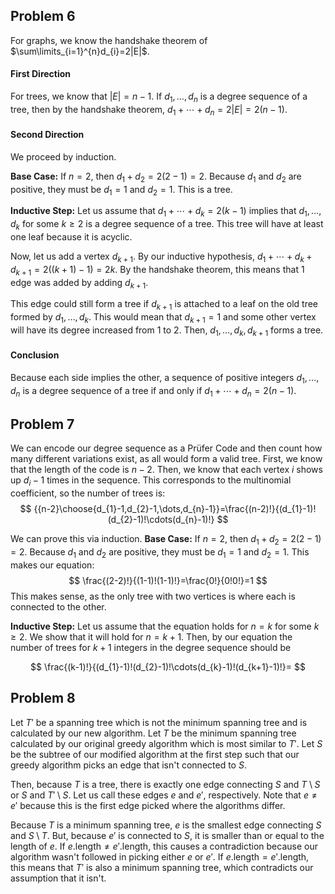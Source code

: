 ## Problem 6
For graphs, we know the handshake theorem of $\sum\limits_{i=1}^{n}d_{i}=2|E|$.
#### First Direction
For trees, we know that $|E|=n-1$.
If $d_{1},\dots,d_{n}$ is a degree sequence of a tree, then by the handshake theorem, $d_{1}+\cdots+d_{n}=2|E|=2(n-1)$.
#### Second Direction
We proceed by induction.

**Base Case:**
If $n=2$, then $d_{1}+d_{2}=2(2-1)=2$. Because $d_{1}$ and $d_{2}$ are positive, they must be $d_{1}=1$ and $d_{2}=1$. This is a tree.

**Inductive Step:**
Let us assume that $d_{1}+\cdots+d_{k}=2(k-1)$ implies that $d_{1},\dots,d_{k}$ for some $k\ge2$ is a degree sequence of a tree. This tree will have at least one leaf because it is acyclic.

Now, let us add a vertex $d_{k+1}$. By our inductive hypothesis, $d_{1}+\cdots+d_{k}+d_{k+1}=2((k+1)-1)=2k$. By the handshake theorem, this means that 1 edge was added by adding $d_{k+1}$.

This edge could still form a tree if $d_{k+1}$ is attached to a leaf on the old tree formed by $d_{1},\dots,d_{k}$. This would mean that $d_{k+1}=1$ and some other vertex will have its degree increased from 1 to 2. Then, $d_{1},\dots,d_{k},d_{k+1}$ forms a tree.

#### Conclusion
Because each side implies the other, a sequence of positive integers $d_{1},\dots,d_{n}$ is a degree sequence of a tree if and only if $d_{1}+\cdots+d_{n}=2(n-1)$.
## Problem 7
We can encode our degree sequence as a Prüfer Code and then count how many different variations exist, as all would form a valid tree. First, we know that the length of the code is $n-2$. Then, we know that each vertex $i$ shows up $d_{i}-1$ times in the sequence. This corresponds to the multinomial coefficient, so the number of trees is:
$$
{{n-2}\choose{d_{1}-1,d_{2}-1,\dots,d_{n}-1}}=\frac{(n-2)!}{(d_{1}-1)!(d_{2}-1)!\cdots(d_{n}-1)!}
$$

We can prove this via induction.
**Base Case:**
If $n=2$, then $d_{1}+d_{2}=2(2-1)=2$. Because $d_{1}$ and $d_{2}$ are positive, they must be $d_{1}=1$ and $d_{2}=1$. This makes our equation:
$$
\frac{(2-2)!}{(1-1)!(1-1)!}=\frac{0!}{0!0!}=1
$$
This makes sense, as the only tree with two vertices is where each is connected to the other.

**Inductive Step:**
Let us assume that the equation holds for $n=k$ for some $k\ge2$. We show that it will hold for $n=k+1$. Then, by our equation the number of trees for $k+1$ integers in the degree sequence should be

$$
\frac{(k-1)!}{(d_{1}-1)!(d_{2}-1)!\cdots(d_{k}-1)!(d_{k+1}-1)!}=
$$
## Problem 8
Let $T'$ be a spanning tree which is not the minimum spanning tree and is calculated by our new algorithm. Let $T$ be the minimum spanning tree calculated by our original greedy algorithm which is most similar to $T'$. Let $S$ be the subtree of our modified algorithm at the first step such that our greedy algorithm picks an edge that isn't connected to $S$.

Then, because $T$ is a tree, there is exactly one edge connecting $S$ and $T\setminus S$ or $S$ and $T'\setminus S$. Let us call these edges $e$ and $e'$, respectively. Note that $e\ne e'$ because this is the first edge picked where the algorithms differ.

Because $T$ is a minimum spanning tree, $e$ is the smallest edge connecting $S$ and $S\setminus T$. But, because $e'$ is connected to $S$, it is smaller than or equal to the length of $e$. If $e.\text{length}\ne e'.\text{length}$, this causes a contradiction because our algorithm wasn't followed in picking either $e$ or $e'$. If $e.\text{length}=e'.\text{length}$, this means that $T'$ is also a minimum spanning tree, which contradicts our assumption that it isn't.